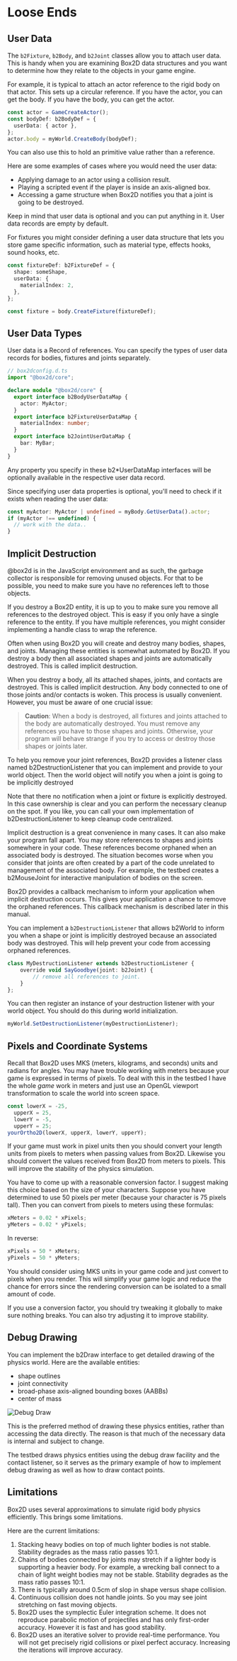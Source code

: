 # Loose Ends

## User Data

The `b2Fixture`, `b2Body`, and `b2Joint` classes allow you to attach user data.
This is handy when you are examining Box2D data structures and you want to
determine how they relate to the objects in your game engine.

For example, it is typical to attach an actor reference to the rigid body
on that actor. This sets up a circular reference. If you have the actor,
you can get the body. If you have the body, you can get the actor.

```ts
const actor = GameCreateActor();
const bodyDef: b2BodyDef = {
  userData: { actor },
};
actor.body = myWorld.CreateBody(bodyDef);
```

You can also use this to hold an primitive value rather than a reference.

Here are some examples of cases where you would need the user data:

- Applying damage to an actor using a collision result.
- Playing a scripted event if the player is inside an axis-aligned box.
- Accessing a game structure when Box2D notifies you that a joint is
  going to be destroyed.

Keep in mind that user data is optional and you can put anything in it.
User data records are empty by default.

For fixtures you might consider defining a user data structure that lets
you store game specific information, such as material type, effects
hooks, sound hooks, etc.

```ts
const fixtureDef: b2FixtureDef = {
  shape: someShape,
  userData: {
    materialIndex: 2,
  },
};

const fixture = body.CreateFixture(fixtureDef);
```

## User Data Types

User data is a Record of references. You can specify the types of user data
records for bodies, fixtures and joints separately.

```ts
// box2dconfig.d.ts
import "@box2d/core";

declare module "@box2d/core" {
  export interface b2BodyUserDataMap {
    actor: MyActor;
  }
  export interface b2FixtureUserDataMap {
    materialIndex: number;
  }
  export interface b2JointUserDataMap {
    bar: MyBar;
  }
}
```

Any property you specify in these b2\*UserDataMap interfaces will be optionally available in the respective user data record.

Since specifying user data properties is optional, you'll need to check if it exists when reading the user data:

```ts
const myActor: MyActor | undefined = myBody.GetUserData().actor;
if (myActor !== undefined) {
  // work with the data..
}
```

## Implicit Destruction

@box2d is in the JavaScript environment and as such, the garbage collector
is responsible for removing unused objects. For that to be possible, you need
to make sure you have no references left to those objects.

If you destroy a Box2D entity, it is up to you to make sure you remove
all references to the destroyed object. This is easy if you only have a
single reference to the entity. If you have multiple references, you
might consider implementing a handle class to wrap the reference.

Often when using Box2D you will create and destroy many bodies, shapes,
and joints. Managing these entities is somewhat automated by Box2D. If
you destroy a body then all associated shapes and joints are
automatically destroyed. This is called implicit destruction.

When you destroy a body, all its attached shapes, joints, and contacts
are destroyed. This is called implicit destruction. Any body connected
to one of those joints and/or contacts is woken. This process is usually
convenient. However, you must be aware of one crucial issue:

> **Caution**:
> When a body is destroyed, all fixtures and joints attached to the body
> are automatically destroyed. You must remove any references you have to
> those shapes and joints. Otherwise, your program will behave strange if
> you try to access or destroy those shapes or joints later.

To help you remove your joint references, Box2D provides a listener class
named b2DestructionListener that you can implement and provide to your
world object. Then the world object will notify you when a joint is
going to be implicitly destroyed

Note that there no notification when a joint or fixture is explicitly
destroyed. In this case ownership is clear and you can perform the
necessary cleanup on the spot. If you like, you can call your own
implementation of b2DestructionListener to keep cleanup code
centralized.

Implicit destruction is a great convenience in many cases. It can also
make your program fall apart. You may store references to shapes and
joints somewhere in your code. These references become orphaned when an
associated body is destroyed. The situation becomes worse when you
consider that joints are often created by a part of the code unrelated
to management of the associated body. For example, the testbed creates a
b2MouseJoint for interactive manipulation of bodies on the screen.

Box2D provides a callback mechanism to inform your application when
implicit destruction occurs. This gives your application a chance to
remove the orphaned references. This callback mechanism is described
later in this manual.

You can implement a `b2DestructionListener` that allows b2World to inform
you when a shape or joint is implicitly destroyed because an associated
body was destroyed. This will help prevent your code from accessing
orphaned references.

```ts
class MyDestructionListener extends b2DestructionListener {
    override void SayGoodbye(joint: b2Joint) {
        // remove all references to joint.
    }
};
```

You can then register an instance of your destruction listener with your
world object. You should do this during world initialization.

```ts
myWorld.SetDestructionListener(myDestructionListener);
```

## Pixels and Coordinate Systems

Recall that Box2D uses MKS (meters, kilograms, and seconds) units and
radians for angles. You may have trouble working with meters because
your game is expressed in terms of pixels. To deal with this in the
testbed I have the whole _game_ work in meters and just use an OpenGL
viewport transformation to scale the world into screen space.

```ts
const lowerX = -25,
  upperX = 25,
  lowerY = -5,
  upperY = 25;
yourOrtho2D(lowerX, upperX, lowerY, upperY);
```

If your game must work in pixel units then you should convert your
length units from pixels to meters when passing values from Box2D.
Likewise you should convert the values received from Box2D from meters
to pixels. This will improve the stability of the physics simulation.

You have to come up with a reasonable conversion factor. I suggest
making this choice based on the size of your characters. Suppose you
have determined to use 50 pixels per meter (because your character is 75
pixels tall). Then you can convert from pixels to meters using these
formulas:

```ts
xMeters = 0.02 * xPixels;
yMeters = 0.02 * yPixels;
```

In reverse:

```ts
xPixels = 50 * xMeters;
yPixels = 50 * yMeters;
```

You should consider using MKS units in your game code and just convert
to pixels when you render. This will simplify your game logic and reduce
the chance for errors since the rendering conversion can be isolated to
a small amount of code.

If you use a conversion factor, you should try tweaking it globally to
make sure nothing breaks. You can also try adjusting it to improve
stability.

## Debug Drawing

You can implement the b2Draw interface to get detailed drawing of the
physics world. Here are the available entities:

- shape outlines
- joint connectivity
- broad-phase axis-aligned bounding boxes (AABBs)
- center of mass

![Debug Draw](images/debug_draw.png)

This is the preferred method of drawing these physics entities, rather
than accessing the data directly. The reason is that much of the
necessary data is internal and subject to change.

The testbed draws physics entities using the debug draw facility and the
contact listener, so it serves as the primary example of how to
implement debug drawing as well as how to draw contact points.

## Limitations

Box2D uses several approximations to simulate rigid body physics
efficiently. This brings some limitations.

Here are the current limitations:

1. Stacking heavy bodies on top of much lighter bodies is not stable. Stability degrades as the mass ratio passes 10:1.
2. Chains of bodies connected by joints may stretch if a lighter body is supporting a heavier body. For example, a wrecking ball connect to a chain of light weight bodies may not be stable. Stability degrades as the mass ratio passes 10:1.
3. There is typically around 0.5cm of slop in shape versus shape collision.
4. Continuous collision does not handle joints. So you may see joint stretching on fast moving objects.
5. Box2D uses the symplectic Euler integration scheme. It does not reproduce parabolic motion of projectiles and has only first-order accuracy. However it is fast and has good stability.
6. Box2D uses an iterative solver to provide real-time performance. You will not get precisely rigid collisions or pixel perfect accuracy. Increasing the iterations will improve accuracy.
